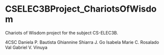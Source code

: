 # CSELEC3BProject_ChariotsOfWisdom

Chariots of Wisdom project for the subject CS-ELEC3B.

4CSC
Daniela P. Bautista
Ghiannine Shiarra J. Go
Isabela Marie C. Rosalado
Val Gabriel V. Vinuya

